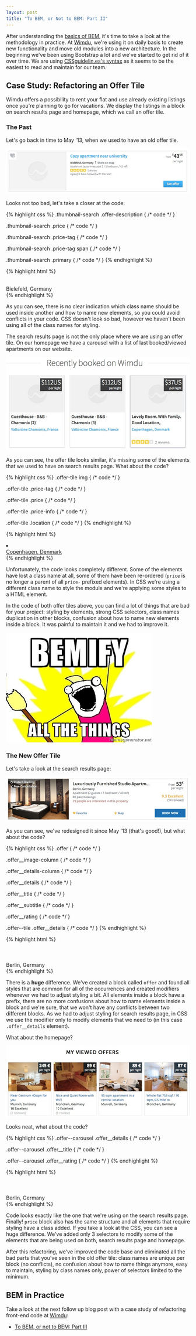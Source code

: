 ```yaml
---
layout: post
title: "To BEM, or Not to BEM: Part II"
---
```


After understanding the [basics of BEM](/blog/to-bem-or-not-to-bem/), it's time
to take a look at the methodology in practice. At [Wimdu](http://www.wimdu.com),
we're using it on daily basis to create new functionality and move old modules
into a new architecture. In the beginning we've been using Bootstrap a lot and
we've started to get rid of it over time. We are using
[CSSguidelin.es's syntax](/blog/to-bem-or-not-to-bem/#cssguidelines) as it seems
to be the easiest to read and maintain for our team.

## Case Study: Refactoring an Offer Tile

Wimdu offers a possibility to rent your flat and use already existing listings
once you're planning to go for vacations. We display the listings in a block on
search results page and homepage, which we call an offer tile.

### The Past

Let's go back in time to May '13, when we used to have an old offer tile.

![An old offer tile on search results page](/uploads/old-offer-tile.jpg)

Looks not too bad, let's take a closer at the code:

{% highlight css %}
.thumbnail-search .offer-description {
  /* code */
}

.thumbnail-search .price {
  /* code */
}

.thumbnail-search .price-tag {
  /* code */
}

.thumbnail-search .price-tag span {
  /* code */
}

.thumbnail-search .primary {
  /* code */
}
{% endhighlight %}

{% highlight html %}
<div class="search-result thumbnail thumbnail-search">
  <a class="offer-image-link" href="#">
    <img class="offer-image" src="#" alt="">
  </a>
  <div class="favorite-search-result"></div>
  <div class="offer-description">
    <div class="h3 title"></div>
    <div class="subtitle">
      Bielefeld, Germany
    </div>
    <div class="description"></div>
    <div class="offer-rating"></div>
    <div class="offer-additional-details"></div>
  </div>
  <div class="price price-per-night">
    <div class="price-tag"></div>
    <div class="price-info"></div>
  </div>
  <div class="offer-actions"></div>
</div>
{% endhighlight %}

As you can see, there is no clear indication which class name should be used
inside another and how to name new elements, so you could avoid conflicts in
your code. CSS doesn't look so bad, however we haven't been using all of the
class names for styling.

The search results page is not the only place where we are using an offer tile.
On our homepage we have a carousel with a list of last booked/viewed apartments
on our website.

![An old offer tile on homepage](/uploads/old-offer-tile-hp.jpg)

As you can see, the offer tile looks similar, it's missing some of the elements
that we used to have on search results page. What about the code?

{% highlight css %}
.offer-tile img {
  /* code */
}

.offer-tile .price-tag {
  /* code */
}

.offer-tile .price {
  /* code */
}

.offer-tile .price-info {
  /* code */
}

.offer-tile .location {
  /* code */
}
{% endhighlight %}

{% highlight html %}
<li class="offer-tile">
  <a href="#">
    <img src="#" alt="">
    <div class="price-tag">
      <div class="price"></div>
      <div class="price-info"></div>
    </div>
    <div class="title"></div>
    <div class="location">
      Copenhagen, Denmark
    </div>
    <div class="rating"></div>
  </a>
</li>
{% endhighlight %}

Unfortunately, the code looks completely different. Some of the elements have
lost a class name at all, some of them have been re-ordered (`price` is no
longer a parent of all `price-` prefixed elements). In CSS we're using a
different class name to style the module and we're applying some styles to a
HTML element.

In the code of both offer tiles above, you can find a lot of things that are bad
for your project: styling by elements, strong CSS selectors, class names
duplication in other blocks, confusion about how to name new elements inside a
block. It was painful to maintain it and we had to improve it.

![BEMify all the things!](/uploads/bemification.jpg)

### The New Offer Tile

Let's take a look at the search results page:

![A new offer tile](/uploads/the-new-offer-tile.jpg)

As you can see, we've redesigned it since May '13 (that's good!), but what about
the code?

{% highlight css %}
.offer {
  /* code */
}

.offer__image-column {
  /* code */
}

.offer__details-column {
  /* code */
}

.offer__details {
  /* code */
}

.offer__title {
  /* code */
}

.offer__subtitle {
  /* code */
}

.offer__rating {
  /* code */
}

.offer--tile .offer__details {
  /* code */
}
{% endhighlight %}

{% highlight html %}
<div class="offer offer--tile">
  <div class="offer__image-column">
    <img class="offer__image" src="#" alt="">
  </div>
  <div class="offer__details-column">
    <div class="offer__details">
      <h3 class="offer__title"></h3>
      <div class="offer__subtitle">
        Berlin, Germany
      </div>
      <div class="offer__rating"></div>
      <div class="offer__description"></div>
    </div>
    <div class="price price--mini">
      <div class="price__tag"></div>
      <div class="price__info"></div>
    </div>
  </div>
</div>
{% endhighlight %}

There is a **huge** difference. We've created a block called `offer` and found
all styles that are common for all of the occurrences and created modifiers
whenever we had to adjust styling a bit. All elements inside a block have a
prefix, there are no more confusions about how to name elements inside a block
and we're sure, that we won't have any conflicts between two different blocks.
As we had to adjust styling for search results page, in CSS we use the modifier
only to modify elements that we need to (in this case `.offer__details`
element).

What about the homepage?

![A new offer tile on homepage](/uploads/the-new-offer-tile-hp.jpg)

Looks neat, what about the code?

{% highlight css %}
.offer--carousel .offer__details {
  /* code */
}

.offer--carousel .offer__title {
  /* code */
}

.offer--carousel .offer__rating {
  /* code */
}
{% endhighlight %}

{% highlight html %}
<div class="offer offer--carousel">
  <div class="offer__image-column">
    <img class="offer__image" src="#" alt="">
  </div>
  <div class="offer__details-column">
    <div class="offer__details">
      <h3 class="offer__title"></h3>
      <div class="offer__subtitle">
        Berlin, Germany
      </div>
      <div class="offer__rating"></div>
    </div>
    <div class="price price--mini">
      <div class="price__tag"></div>
      <div class="price__info"></div>
    </div>
  </div>
</div>
{% endhighlight %}

Code looks exactly like the one that we're using on the search results page.
Finally! `price` block also has the same structure and all elements that require
styling have a class added. If you take a look at the CSS, you can see a huge
difference. We've added only 3 selectors to modify some of the elements that are
being used on both, search results page and homepage.

After this refactoring, we've improved the code base and eliminated all the bad
parts that you've seen in the old offer tile: class names are unique per block
(no conflicts), no confusion about how to name things anymore, easy to maintain,
styling by class names only, power of selectors limited to the minimum.

## BEM in Practice

Take a look at the next follow up blog post with a case study of refactoring
front-end code at [Wimdu](http://www.wimdu.com):

- [To BEM, or not to BEM: Part III](/blog/to-bem-or-not-to-bem-part-3/)
